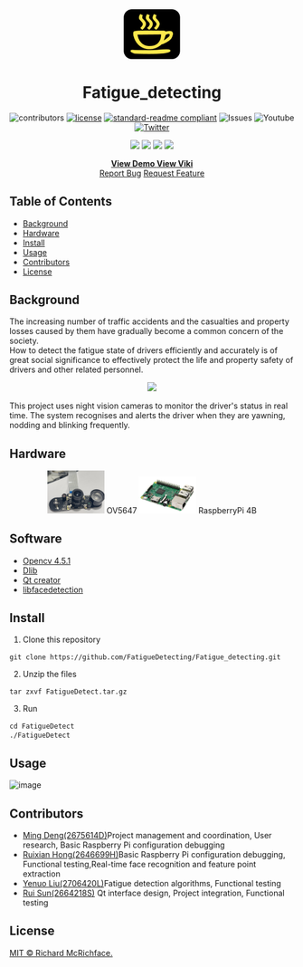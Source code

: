 <div align="center">
<img src="assets/logo1.png" width = "20%">
</div>
<h1 align="center">Fatigue_detecting</h1>

<div align="center">
  
![contributors](https://img.shields.io/github/contributors/FatigueDetecting/Fatigue_detecting?style=flat-square)
[![license](https://img.shields.io/github/license/FatigueDetecting/Fatigue_detecting?style=flat-square)](https://github.com/FatigueDetecting/Fatigue_detecting/blob/main/LICENSE)
[![standard-readme compliant](https://img.shields.io/badge/readme%20style-standard-brightgreen.svg?style=flat-square)](https://github.com/RichardLitt/standard-readme)
![Issues](https://img.shields.io/github/issues/FatigueDetecting/Fatigue_detecting?style=flat-square)
![Youtube](https://img.shields.io/youtube/channel/views/UCqKJIfqUoB7yAH-tP-y33YQ?style=social)
[![Twitter](https://img.shields.io/twitter/url?style=social&url=https%3A%2F%2Ftwitter.com%2Fdengmin17290037)](https://twitter.com/dengmin17290037)

</div>
<div align="center">
  
![](https://img.shields.io/badge/OS-Debian-informational?style=plastic&color=1f425f)
![](https://img.shields.io/badge/Hardware-RaspberryPi4-informational?style=plastic&color=1f425f)
![](https://img.shields.io/badge/Hardware-OV5647-informational?style=plastic&logo=<LOGO_NAME>&logoColor=white&color=1f425f)
![](https://img.shields.io/badge/Code-C++-informational?style=plastic&logo=<LOGO_NAME>&logoColor=white&color=1f425f)
  
</div>
  <p align="center">
    <a href="https://github.com/FatigueDetecting/Fatigue_detecting/wiki"><strong>View Demo    </strong></a>
    <a href="https://github.com/FatigueDetecting/Fatigue_detecting/wiki"><strong>View Viki    </strong></a>
    </br> 
    <a href="https://github.com/FatigueDetecting/Fatigue_detecting/issues">Report Bug</a>
    <a href="https://github.com/FatigueDetecting/Fatigue_detecting/issues">Request Feature</a>
</p>
  
## Table of Contents

- [Background](#background)
- [Hardware](#hardware)
- [Install](#install)
- [Usage](#usage)
- [Contributors](#contributors)
- [License](#license)


## Background

The increasing number of traffic accidents and the casualties and property losses caused by them have gradually become a common concern of the society.  
How to detect the fatigue state of drivers efficiently and accurately is of great social significance to effectively protect the life and property safety of drivers and other related personnel.
<div align="center">
<img src="https://user-images.githubusercontent.com/92716961/163671711-a983b795-c979-4407-815b-da5e890c7f0b.png" width = "50%">
</div>

This project uses night vision cameras to monitor the driver's status in real time. The system recognises and alerts the driver when they are yawning, nodding and blinking frequently.

## Hardware
  
 <div align="center">
<img src="assets/camera.jpg" width = "20%"> OV5647
<img src="assets/pi.png" width = "20%"> RaspberryPi 4B
</div>
  
## Software

- [Opencv 4.5.1](https://opencv.org/opencv-4-5-1/)
- [Dlib](http://dlib.net/)
- [Qt creator](https://www.qt.io/product/development-tools)
- [libfacedetection](https://github.com/ShiqiYu/libfacedetection)
  
## Install

1. Clone this repository
```
git clone https://github.com/FatigueDetecting/Fatigue_detecting.git
```
2. Unzip the files
```
tar zxvf FatigueDetect.tar.gz
```
3.  Run
```
cd FatigueDetect
./FatigueDetect
```



## Usage
![image](https://user-images.githubusercontent.com/92716961/164130544-5d8b2118-ff3c-43ec-b3ac-7c350f6932a4.png)

## Contributors
- [Ming Deng(2675614D)](https://github.com/MingDengEason)Project management and coordination, User research, Basic Raspberry Pi configuration debugging
- [Ruixian Hong(2646699H)](https://github.com/smallssnow)Basic Raspberry Pi configuration debugging, Functional testing,Real-time face recognition and feature point extraction
- [Yenuo Liu(2706420L)](https://github.com/pateral)Fatigue detection algorithms, Functional testing
- [Rui Sun(2664218S)](https://github.com/SR9898) Qt interface design, Project integration, Functional testing





## License

[MIT © Richard McRichface.](../LICENSE)
